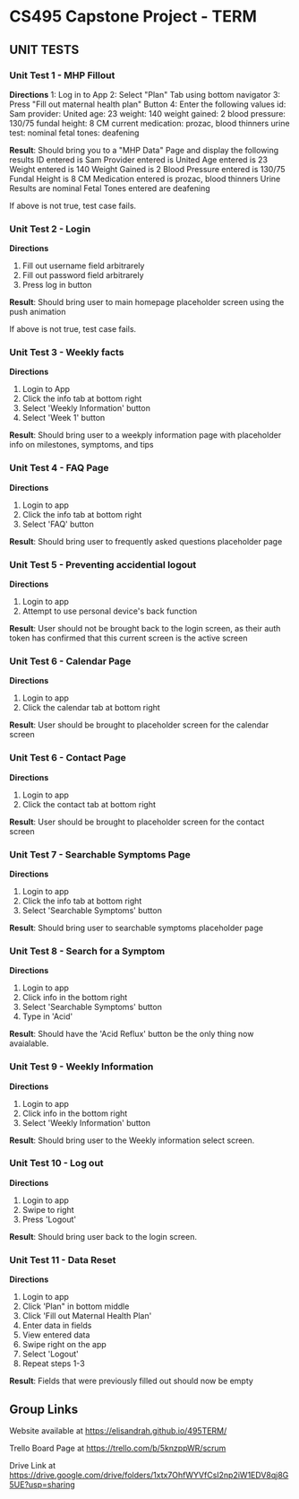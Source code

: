 # CS495 Capstone Project - TERM

## UNIT TESTS
### Unit Test 1 - MHP Fillout
**Directions**
1: Log in to App
2: Select "Plan" Tab using bottom navigator
3: Press "Fill out maternal health plan" Button
4: Enter the following values
id: Sam
provider: United
age: 23
weight: 140
weight gained: 2
blood pressure: 130/75
fundal height: 8 CM
current medication: prozac, blood thinners
urine test: nominal
fetal tones: deafening

**Result**: Should bring you to a "MHP Data" Page and display the following results
ID entered is Sam
Provider entered is United
Age entered is 23
Weight entered is 140
Weight Gained is 2
Blood Pressure entered is 130/75
Fundal Height is 8 CM
Medication entered is prozac, blood thinners
Urine Results are nominal
Fetal Tones entered are deafening

If above is not true, test case fails.

### Unit Test 2 - Login
**Directions**
1. Fill out username field arbitrarely
2. Fill out password field arbitrarely
3. Press log in button

**Result**: Should bring user to main homepage placeholder screen using the push animation

If above is not true, test case fails.

### Unit Test 3 - Weekly facts
**Directions**
1. Login to App
2. Click the info tab at bottom right
3. Select 'Weekly Information' button
4. Select 'Week 1' button

**Result**: Should bring user to a weekply information page with placeholder info on milestones, symptoms, and tips

### Unit Test 4 - FAQ Page
**Directions**
1. Login to app
2. Click the info tab at bottom right
3. Select 'FAQ' button

**Result**: Should bring user to frequently asked questions placeholder page

### Unit Test 5 - Preventing accidential logout
**Directions**
1. Login to app
2. Attempt to use personal device's back function

**Result**: User should not be brought back to the login screen, as their auth token has confirmed that this current screen is the active screen

### Unit Test 6 - Calendar Page
**Directions**
1. Login to app
2. Click the calendar tab at bottom right

**Result**: User should be brought to placeholder screen for the calendar screen

### Unit Test 6 - Contact Page
**Directions**
1. Login to app
2. Click the contact tab at bottom right

**Result**: User should be brought to placeholder screen for the contact screen

### Unit Test 7 - Searchable Symptoms Page
**Directions**
1. Login to app
2. Click the info tab at bottom right
3. Select 'Searchable Symptoms' button

**Result**: Should bring user to searchable symptoms placeholder page

### Unit Test 8 - Search for a Symptom
**Directions**
1. Login to app
2. Click info in the bottom right
3. Select 'Searchable Symptoms' button
4. Type in 'Acid'

**Result**: Should have the 'Acid Reflux' button be the only thing now avaialable.

### Unit Test 9 - Weekly Information
**Directions**
1. Login to app
2. Click info in the bottom right
3. Select 'Weekly Information' button

**Result**: Should bring user to the Weekly information select screen.

### Unit Test 10 - Log out
**Directions**
1. Login to app
2. Swipe to right
3. Press 'Logout'

**Result**: Should bring user back to the login screen.

### Unit Test 11 - Data Reset
**Directions**
1. Login to app
2. Click 'Plan" in bottom middle
3. Click 'Fill out Maternal Health Plan'
4. Enter data in fields
5. View entered data
6. Swipe right on the app
7. Select 'Logout'
8. Repeat steps 1-3

**Result**: Fields that were previously filled out should now be empty

## Group Links
Website available at https://elisandrah.github.io/495TERM/

Trello Board Page at https://trello.com/b/5knzppWR/scrum

Drive Link at https://drive.google.com/drive/folders/1xtx7OhfWYVfCsI2np2iW1EDV8qj8G5UE?usp=sharing
